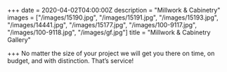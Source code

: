 +++
date = 2020-04-02T04:00:00Z
description = "Millwork & Cabinetry"
images = ["/images/15190.jpg", "/images/15191.jpg", "/images/15193.jpg", "/images/14441.jpg", "/images/15177.jpg", "/images/100-9117.jpg", "/images/100-9118.jpg", "/images/gf.jpg"]
title = "Millwork & Cabinetry Gallery"

+++
No matter the size of your project we will get you there on time, on budget, and with distinction. That’s service!
